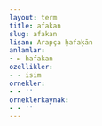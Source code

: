 ```yaml
---
layout: term
title: afakan
slug: afakan
lisan: Arapça ḫafaḳān
anlamlar:
- ► hafakan
ozellikler:
- - isim
ornekler:
- - ''
orneklerkaynak:
- - ''
---
```

